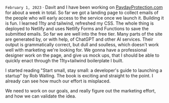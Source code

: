 `February 1, 2023` · Davit and I have been working on [PaydayProtection.com](https://paydayprotection.com) for about a week in total. So far we got a landing page to collect emails of the people who will early access to the service once we launch it.
Building it is fun. I learned 11ty and tailwind, refreshed my CSS. The whole thing is deployed to Netlify and uses Netlify Forms and Functions to save the submitted emails. So far we are well into the free tier.
Many parts of the site are generated by, or with help, of ChatGPT and other AI services. Their output is grammatically correct, but dull and soulless, which doesn't work well with marketing we're looking for.
We gonna have a professional designer work on the page, and give us mock ups, that I should be able to quickly enact through the 11ty+tailwind boilerplate I built.

I started reading "Start small, stay small: a developer's guide to launching a startup" by Rob Walling. The book is exciting and straight to the point. I already can see how much our effort is misplaced.

We need to work on our goals, and really figure out the marketing effort, and how we can validate the idea.

